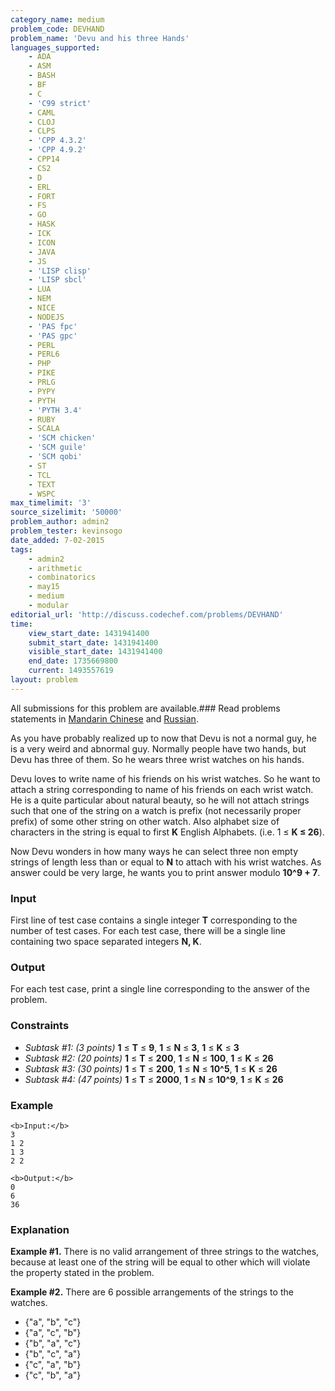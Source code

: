 ```yaml
---
category_name: medium
problem_code: DEVHAND
problem_name: 'Devu and his three Hands'
languages_supported:
    - ADA
    - ASM
    - BASH
    - BF
    - C
    - 'C99 strict'
    - CAML
    - CLOJ
    - CLPS
    - 'CPP 4.3.2'
    - 'CPP 4.9.2'
    - CPP14
    - CS2
    - D
    - ERL
    - FORT
    - FS
    - GO
    - HASK
    - ICK
    - ICON
    - JAVA
    - JS
    - 'LISP clisp'
    - 'LISP sbcl'
    - LUA
    - NEM
    - NICE
    - NODEJS
    - 'PAS fpc'
    - 'PAS gpc'
    - PERL
    - PERL6
    - PHP
    - PIKE
    - PRLG
    - PYPY
    - PYTH
    - 'PYTH 3.4'
    - RUBY
    - SCALA
    - 'SCM chicken'
    - 'SCM guile'
    - 'SCM qobi'
    - ST
    - TCL
    - TEXT
    - WSPC
max_timelimit: '3'
source_sizelimit: '50000'
problem_author: admin2
problem_tester: kevinsogo
date_added: 7-02-2015
tags:
    - admin2
    - arithmetic
    - combinatorics
    - may15
    - medium
    - modular
editorial_url: 'http://discuss.codechef.com/problems/DEVHAND'
time:
    view_start_date: 1431941400
    submit_start_date: 1431941400
    visible_start_date: 1431941400
    end_date: 1735669800
    current: 1493557619
layout: problem
---
```

All submissions for this problem are available.###  Read problems statements in [Mandarin Chinese](http://www.codechef.com/download/translated/MAY15/mandarin/DEVHAND.pdf) and [Russian](http://www.codechef.com/download/translated/MAY15/russian/DEVHAND.pdf).

As you have probably realized up to now that Devu is not a normal guy, he is a very weird and abnormal guy. Normally people have two hands, but Devu has three of them. So he wears three wrist watches on his hands.

Devu loves to write name of his friends on his wrist watches. So he want to attach a string corresponding to name of his friends on each wrist watch. He is a quite particular about natural beauty, so he will not attach strings such that one of the string on a watch is prefix (not necessarily proper prefix) of some other string on other watch. Also alphabet size of characters in the string is equal to first **K** English Alphabets. (i.e. 1 ≤ **K ≤ 26**).

Now Devu wonders in how many ways he can select three non empty strings of length less than or equal to **N** to attach with his wrist watches. As answer could be very large, he wants you to print answer modulo **10^9 + 7**.

### Input

First line of test case contains a single integer **T** corresponding to the number of test cases.
For each test case, there will be a single line containing two space separated integers **N, K**.

### Output

For each test case, print a single line corresponding to the answer of the problem.

### Constraints

- _Subtask #1: (3 points)_  **1** ≤ **T** ≤ **9**, **1** ≤ **N** ≤ **3**, **1** ≤ **K** ≤ **3**
- _Subtask #2: (20 points)_  **1** ≤ **T** ≤ **200**, **1** ≤ **N** ≤ **100**, **1** ≤ **K** ≤ **26**
- _Subtask #3: (30 points)_  **1** ≤ **T** ≤ **200**, **1** ≤ **N** ≤ **10^5**, **1** ≤ **K** ≤ **26**
- _Subtask #4: (47 points)_  **1** ≤ **T** ≤ **2000**, **1** ≤ **N** ≤ **10^9**, **1** ≤ **K** ≤ **26**

### Example

```
<b>Input:</b>
3
1 2
1 3
2 2

<b>Output:</b>
0
6
36

```
### Explanation

**Example #1.** 
There is no valid arrangement of three strings to the watches, because at least one of the string will be equal to other which will violate the property stated in the problem.

**Example #2.** 
There are 6 possible arrangements of the strings to the watches.

- {"a", "b", "c"}
- {"a", "c", "b"}
- {"b", "a", "c"}
- {"b", "c", "a"}
- {"c", "a", "b"}
- {"c", "b", "a"}